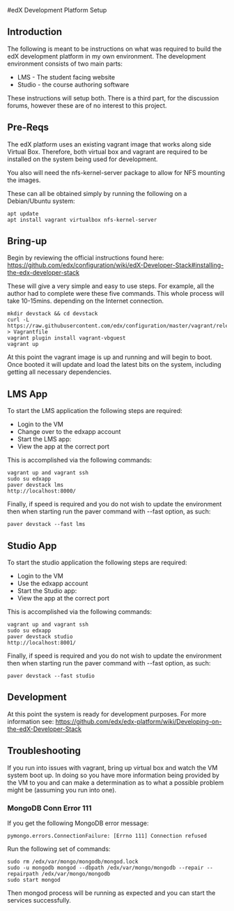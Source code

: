 #edX Development Platform Setup

## Introduction
The following is meant to be instructions on what was required to build the edX development
platform in my own environment. The development environment consists of two main parts:

  * LMS - The student facing website
  * Studio - the course authoring software

These instructions will setup both. There is a third part, for the discussion forums, however these
are of no interest to this project.

## Pre-Reqs
The edX platform uses an existing vagrant image that works along side Virtual Box. Therefore, both
virtual box and vagrant are required to be installed on the system being used for development.

You also will need the nfs-kernel-server package to allow for NFS mounting the images.

These can all be obtained simply by running the following on a Debian/Ubuntu system:
```shell
apt update
apt install vagrant virtualbox nfs-kernel-server
```

## Bring-up
Begin by reviewing the official instructions found here:
https://github.com/edx/configuration/wiki/edX-Developer-Stack#installing-the-edx-developer-stack

These will give a very simple and easy to use steps. For example, all the author had to complete
were these five commands. This whole process will take 10-15mins. depending on the Internet
connection.

```shell
mkdir devstack && cd devstack
curl -L https://raw.githubusercontent.com/edx/configuration/master/vagrant/release/devstack/Vagrantfile > Vagrantfile
vagrant plugin install vagrant-vbguest
vagrant up
```

At this point the vagrant image is up and running and will begin to boot. Once booted it will
update and load the latest bits on the system, including getting all necessary dependencies.

## LMS App
To start the LMS application the following steps are required:

- Login to the VM
- Change over to the edxapp account
- Start the LMS app:
- View the app at the correct port

This is accomplished via the following commands:
```shell
vagrant up and vagrant ssh
sudo su edxapp
paver devstack lms
http://localhost:8000/
```

Finally, if speed is required and you do not wish to update the environment then when starting
run the paver command with --fast option, as such:
```shell
paver devstack --fast lms
```

## Studio App
To start the studio application the following steps are required:

- Login to the VM
- Use the edxapp account
- Start the Studio app:
- View the app at the correct port

This is accomplished via the following commands:
```shell
vagrant up and vagrant ssh
sudo su edxapp
paver devstack studio
http://localhost:8001/
```

Finally, if speed is required and you do not wish to update the environment then when starting
run the paver command with --fast option, as such:
```shell
paver devstack --fast studio
```

## Development
At this point the system is ready for development purposes. For more information see:
https://github.com/edx/edx-platform/wiki/Developing-on-the-edX-Developer-Stack

## Troubleshooting
If you run into issues with vagrant, bring up virtual box and watch the VM system boot up. In
doing so you have more information being provided by the VM to you and can make a determination
as to what a possible problem might be (assuming you run into one).

### MongoDB Conn Error 111
If you get the following MongoDB error message:
```
pymongo.errors.ConnectionFailure: [Errno 111] Connection refused
```

Run the following set of commands:
```shell
sudo rm /edx/var/mongo/mongodb/mongod.lock
sudo -u mongodb mongod --dbpath /edx/var/mongo/mongodb --repair --repairpath /edx/var/mongo/mongodb
sudo start mongod
```

Then mongod process will be running as expected and you can start the services successfully.
